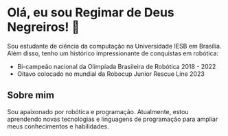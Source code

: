 # Olá, eu sou Regimar de Deus Negreiros! 👋

Sou estudante de ciência da computação na Universidade IESB em Brasília. Além disso, tenho um histórico impressionante de conquistas em robótica:

- Bi-campeão nacional da Olimpíada Brasileira de Robótica 2018 - 2022
- Oitavo colocado no mundial da Robocup Junior Rescue Line 2023

## Sobre mim

Sou apaixonado por robótica e programação. Atualmente, estou aprendendo novas tecnologias e linguagens de programação para ampliar meus conhecimentos e habilidades.
